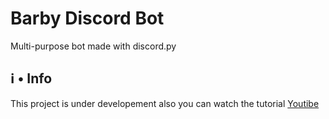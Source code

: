 # Barby Discord Bot 
Multi-purpose bot made with discord.py
## ℹ️ • Info
This project is under developement also you can watch the tutorial [Youtibe](https://www.youtube.com/playlist?list=PLFFERV_IOftYQQymgyqFR9YuO5iUYnlof&utm_source=EJGixIgBCJiu2KjB4oSJEQ)
<!-- Barby is a multi-purpose bot, made to satisfy your needs, as well as your server's needs too! This project is open source so that other developers could work on it and make it even better! -->